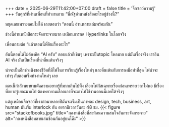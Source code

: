 +++
date = 2025-06-29T11:42:00+07:00
draft = false
title = 'จิ๊กซอว์ความรู้'
+++
วันศุกร์ที่ผ่านเพื่อนที่ทำงานถาม 
“พี่ณัฐอ่านหนังสืออะไรอยู่ช่วงนี้?” 

หยุดเลยเพราะตอบไม่ได้ เลยตอบว่า 
“ตอนนี้ อ่านหลายเล่มพร้อมกัน”

ช่วงนี้อ่านหนังสือกระจัดกระจายมาก เหมือนการกด Hyperlinks ในโลกจริง

เพื่อนถามต่อ 
“แล้วตอนนี้พี่อินเรื่องอะไร”

อันนี้ตอบได้ไม่ต้องคิด 
“AI ครับ” ตอบแล้วก็เขินๆ เพราะเป็นtopic โหลมาก แต่มันเรื่องจริง เราอิน AI จริง มันเป็นเรื่องที่น่าตื่นเต้นจริงๆ 

น่าจะเป็นอีกช่วงนึงของชีวิตที่มีไฟในการเรียนรู้เรื่ิองใหม่ๆ และตื่นเต้นกับการลงมือทำที่สุด ไฟน่าจะเท่าๆ กับตอนเริ่มทำงานใหม่ๆ เลย

ตอนนี้กำลังพยายามตัดความอยากรู้ที่มากเกินไปทิ้ง เลือกโฟกัสเฉพาะเรื่องก่อนเพราะเวลาไม่พอ มีเรื่องที่อยากรู้เยอะมากไป ต้องพยายามเลือกเอาที่จะเอาไปใช้งานตอนนี้เลยได้จริงๆ 

แต่ดูเหมือนจิ๊กซอว์ที่เราต่อมาหลายปีมันจะเริ่มเป็นภาพละ design, tech, business, art, human มันเริ่ม interlock กัน
อยากมีเวลาวันละ 48 ชม.
{{< figure src="stackofbooks.jpg" title="กองหนังสือที่สะท้อนความสนใจอันกระจัดกระจาย" alt="กองหนังสือหลายเล่มซ้อนกันอยู่บนโต๊ะ" >}}
